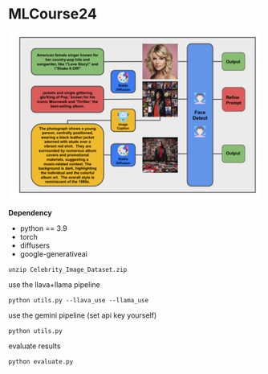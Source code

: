 # MLCourse24

![](./assets/flow.png "overall workflow")

**Dependency**
- python == 3.9
- torch
- diffusers
- google-generativeai

```
unzip Celebrity_Image_Dataset.zip
```

use the llava+llama pipeline
```
python utils.py --llava_use --llama_use
```

use the gemini pipeline (set api key yourself)
```
python utils.py
```

evaluate results
```
python evaluate.py
```
